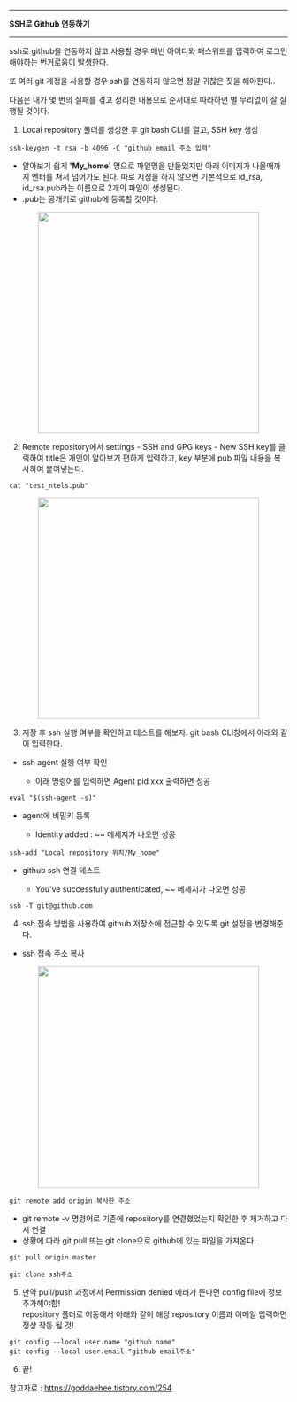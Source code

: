 
***
**SSH로 Github 연동하기**
***
ssh로 github을 연동하지 않고 사용할 경우 매번 아이디와 패스워드를 입력하여 로그인해야하는 번거로움이 발생한다.   

또 여러 git 계정을 사용할 경우 ssh를 연동하지 않으면 정말 귀찮은 짓을 해야한다.. 

다음은 내가 몇 번의 실패를 겪고 정리한 내용으로 순서대로 따라하면 별 무리없이 잘 실행될 것이다.

1. Local repository 폴더를 생성한 후 git bash CLI를 열고, SSH key 생성
```
ssh-keygen -t rsa -b 4096 -C "github email 주소 입력"
```
- 알아보기 쉽게 **'My_home'** 명으로 파일명을 만들었지만 아래 이미지가 나올때까지 엔터를 쳐서 넘어가도 된다. 따로 지정을 하지 않으면 기본적으로 id_rsa, id_rsa.pub라는 이름으로 2개의 파일이 생성된다.
- .pub는 공개키로 github에 등록할 것이다.

<p align="center">  
<img src="https://user-images.githubusercontent.com/85601490/122715403-c87bf080-d2a3-11eb-8087-b5a4a2ea9f45.png" width="400"/>  
</p> 

 2. Remote repository에서 settings - SSH and GPG keys - New SSH key를 클릭하여 title은 개인이 알아보기 편하게 입력하고, key 부분에  pub 파일 내용을 복사하여 붙여넣는다.
```
cat "test_ntels.pub"
```
<p align="center">  
<img src="https://user-images.githubusercontent.com/85601490/122715969-a2a31b80-d2a4-11eb-877c-3a1ad355c205.png" width="400"/>  
</p> 

 3.  저장 후 ssh 실행 여부를 확인하고 테스트를 해보자.  git bash CLI창에서 아래와 같이 입력한다.
 - ssh agent 실행 여부 확인

	 - 아래 명령어를 입력하면 Agent pid xxx 출력하면 성공
```
eval "$(ssh-agent -s)"
```
 - agent에 비밀키 등록

	 - Identity added :  ~~ 메세지가 나오면 성공
```
ssh-add "Local repository 위치/My_home"
```
 - github ssh 연결 테스트

	 - You've successfully authenticated, ~~ 메세지가 나오면 성공
```
ssh -T git@github.com
```

4. ssh 접속 방법을 사용하여 github 저장소에 접근할 수 있도록 git 설정을 변경해준다.
- ssh 접속 주소 복사
<p align="center">  
<img src="https://user-images.githubusercontent.com/85601490/122719278-f152b480-d2a8-11eb-9289-6ff0ca009469.png" width="400"/>  
</p> 

```
git remote add origin 복사한 주소
```
- git remote -v 명령어로 기존에 repository를 연결했었는지 확인한 후 제거하고 다시 연결
-  상황에 따라 git pull 또는 git clone으로 github에 있는 파일을 가져온다.
```
git pull origin master
```
```
git clone ssh주소
```

5. 만약 pull/push 과정에서 Permission denied 에러가 뜬다면 config file에 정보 추가해야함!  
   repository 폴더로 이동해서 아래와 같이 해당 repository 이름과 이메일 입력하면 정상 작동 될 것!
```
git config --local user.name "github name"
git config --local user.email "github email주소"
```

6. 끝!





참고자료 : https://goddaehee.tistory.com/254
<!--stackedit_data:
eyJoaXN0b3J5IjpbMTUzNDE4MjIyMywtNzM1MjYwMzU5LC0xNT
g2NTUwNTc4LC0yMzI4NDMxNzYsNTU2NzI0NjcxLDQ5NzgxODgx
MF19
-->
